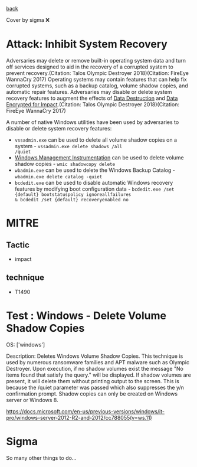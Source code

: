 [back](../index.md)

Cover by sigma :x: 

# Attack: Inhibit System Recovery

 Adversaries may delete or remove built-in operating system data and turn off services designed to aid in the recovery of a corrupted system to prevent recovery.(Citation: Talos Olympic Destroyer 2018)(Citation: FireEye WannaCry 2017) Operating systems may contain features that can help fix corrupted systems, such as a backup catalog, volume shadow copies, and automatic repair features. Adversaries may disable or delete system recovery features to augment the effects of [Data Destruction](https://attack.mitre.org/techniques/T1485) and [Data Encrypted for Impact](https://attack.mitre.org/techniques/T1486).(Citation: Talos Olympic Destroyer 2018)(Citation: FireEye WannaCry 2017)

A number of native Windows utilities have been used by adversaries to disable or delete system recovery features:

* <code>vssadmin.exe</code> can be used to delete all volume shadow copies on a system - <code>vssadmin.exe delete shadows /all /quiet</code>
* [Windows Management Instrumentation](https://attack.mitre.org/techniques/T1047) can be used to delete volume shadow copies - <code>wmic shadowcopy delete</code>
* <code>wbadmin.exe</code> can be used to delete the Windows Backup Catalog - <code>wbadmin.exe delete catalog -quiet</code>
* <code>bcdedit.exe</code> can be used to disable automatic Windows recovery features by modifying boot configuration data - <code>bcdedit.exe /set {default} bootstatuspolicy ignoreallfailures & bcdedit /set {default} recoveryenabled no</code>

# MITRE
## Tactic
  - impact

## technique
  - T1490

# Test : Windows - Delete Volume Shadow Copies

OS: ['windows']

Description: Deletes Windows Volume Shadow Copies. This technique is used by numerous ransomware families and APT malware such as Olympic Destroyer. Upon
execution, if no shadow volumes exist the message "No items found that satisfy the query." will be displayed. If shadow volumes are present, it
will delete them without printing output to the screen. This is because the /quiet parameter was passed which also suppresses the y/n
confirmation prompt. Shadow copies can only be created on Windows server or Windows 8.

https://docs.microsoft.com/en-us/previous-versions/windows/it-pro/windows-server-2012-R2-and-2012/cc788055(v=ws.11)


# Sigma

 So many other things to do...